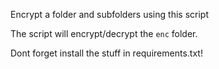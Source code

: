 Encrypt a folder and subfolders using this script

The script will encrypt/decrypt the `enc` folder.

Dont forget install the stuff in requirements.txt!
